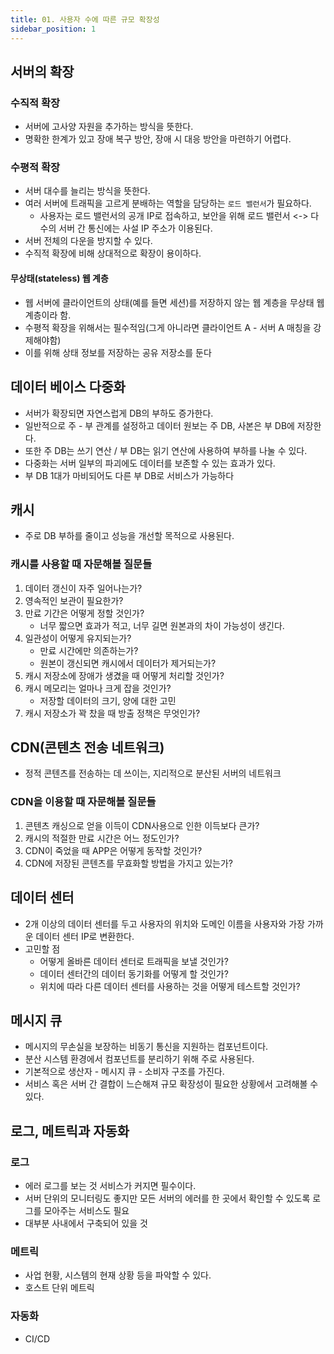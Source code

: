 ```yaml
---
title: 01. 사용자 수에 따른 규모 확장성
sidebar_position: 1
---
```

## 서버의 확장
### 수직적 확장
- 서버에 고사양 자원을 추가하는 방식을 뜻한다.
- 명확한 한계가 있고 장애 복구 방안, 장애 시 대응 방안을 마련하기 어렵다.
### 수평적 확장
- 서버 대수를 늘리는 방식을 뜻한다.
- 여러 서버에 트래픽을 고르게 분배하는 역할을 담당하는 `로드 밸런서`가 필요하다.
  - 사용자는 로드 밸런서의 공개 IP로 접속하고, 보안을 위해 로드 밸런서 <-> 다수의 서버 간 통신에는 사설 IP 주소가 이용된다.
- 서버 전체의 다운을 방지할 수 있다.
- 수직적 확장에 비해 상대적으로 확장이 용이하다.

#### 무상태(stateless) 웹 계층
- 웹 서버에 클라이언트의 상태(예를 들면 세션)를 저장하지 않는 웹 계층을 무상태 웹 계층이라 함.
- 수평적 확장을 위해서는 필수적임(그게 아니라면 클라이언트 A - 서버 A 매칭을 강제해야함)
- 이를 위해 상태 정보를 저장하는 공유 저장소를 둔다


## 데이터 베이스 다중화
- 서버가 확장되면 자연스럽게 DB의 부하도 증가한다.
- 일반적으로 주 - 부 관계를 설정하고 데이터 원보는 주 DB, 사본은 부 DB에 저장한다.
- 또한 주 DB는 쓰기 연산 / 부 DB는 읽기 연산에 사용하여 부하를 나눌 수 있다.
- 다중화는 서버 일부의 파괴에도 데이터를 보존할 수 있는 효과가 있다.
- 부 DB 1대가 마비되어도 다른 부 DB로 서비스가 가능하다

## 캐시
- 주로 DB 부하를 줄이고 성능을 개선할 목적으로 사용된다.

### 캐시를 사용할 때 자문해볼 질문들
1. 데이터 갱신이 자주 일어나는가?
2. 영속적인 보관이 필요한가?
3. 만료 기간은 어떻게 정할 것인가?
   - 너무 짧으면 효과가 적고, 너무 길면 원본과의 차이 가능성이 생긴다.
4. 일관성이 어떻게 유지되는가?
   - 만료 시간에만 의존하는가?
   - 원본이 갱신되면 캐시에서 데이터가 제거되는가?
5. 캐시 저장소에 장애가 생겼을 때 어떻게 처리할 것인가?
6. 캐시 메모리는 얼마나 크게 잡을 것인가?
   - 저장할 데이터의 크기, 양에 대한 고민
7. 캐시 저장소가 꽉 찼을 때 방출 정책은 무엇인가?

## CDN(콘텐츠 전송 네트워크)
- 정적 콘텐츠를 전송하는 데 쓰이는, 지리적으로 분산된 서버의 네트워크

### CDN을 이용할 때 자문해볼 질문들
1. 콘텐츠 캐싱으로 얻을 이득이 CDN사용으로 인한 이득보다 큰가?
2. 캐시의 적절한 만료 시간은 어느 정도인가?
3. CDN이 죽었을 때 APP은 어떻게 동작할 것인가?
4. CDN에 저장된 콘텐츠를 무효화할 방법을 가지고 있는가?

## 데이터 센터
- 2개 이상의 데이터 센터를 두고 사용자의 위치와 도메인 이름을 사용자와 가장 가까운 데이터 센터 IP로 변환한다.
- 고민할 점
  - 어떻게 올바른 데이터 센터로 트래픽을 보낼 것인가?
  - 데이터 센터간의 데이터 동기화를 어떻게 할 것인가?
  - 위치에 따라 다른 데이터 센터를 사용하는 것을 어떻게 테스트할 것인가?

## 메시지 큐
- 메시지의 무손실을 보장하는 비동기 통신을 지원하는 컴포넌트이다.
- 분산 시스템 환경에서 컴포넌트를 분리하기 위해 주로 사용된다.
- 기본적으로 생산자 - 메시지 큐 - 소비자 구조를 가진다.
- 서비스 혹은 서버 간 결합이 느슨해져 규모 확장성이 필요한 상황에서 고려해볼 수 있다.

## 로그, 메트릭과 자동화
### 로그
  - 에러 로그를 보는 것 서비스가 커지면 필수이다. 
  - 서버 단위의 모니터링도 좋지만 모든 서버의 에러를 한 곳에서 확인할 수 있도록 로그를 모아주는 서비스도 필요
  - 대부분 사내에서 구축되어 있을 것
### 메트릭
- 사업 현황, 시스템의 현재 상황 등을 파악할 수 있다.
- 호스트 단위 메트릭

### 자동화
- CI/CD